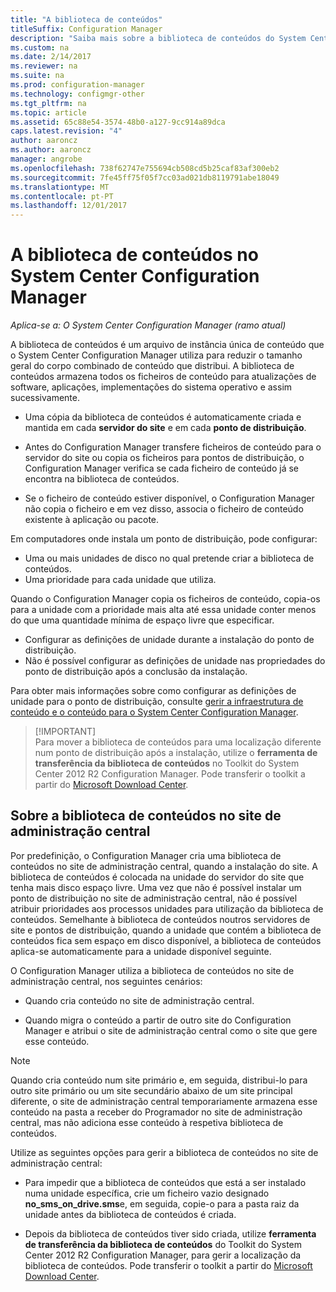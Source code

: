 ```yaml
---
title: "A biblioteca de conteúdos"
titleSuffix: Configuration Manager
description: "Saiba mais sobre a biblioteca de conteúdos do System Center Configuration Manager utiliza para reduzir o tamanho geral do conteúdo distribuído."
ms.custom: na
ms.date: 2/14/2017
ms.reviewer: na
ms.suite: na
ms.prod: configuration-manager
ms.technology: configmgr-other
ms.tgt_pltfrm: na
ms.topic: article
ms.assetid: 65c88e54-3574-48b0-a127-9cc914a89dca
caps.latest.revision: "4"
author: aaroncz
ms.author: aaroncz
manager: angrobe
ms.openlocfilehash: 738f62747e755694cb508cd5b25caf83af300eb2
ms.sourcegitcommit: 7fe45ff75f05f7cc03ad021db8119791abe18049
ms.translationtype: MT
ms.contentlocale: pt-PT
ms.lasthandoff: 12/01/2017
---
```

# <a name="the-content-library-in-system-center-configuration-manager"></a>A biblioteca de conteúdos no System Center Configuration Manager

*Aplica-se a: O System Center Configuration Manager (ramo atual)*

A biblioteca de conteúdos é um arquivo de instância única de conteúdo que o System Center Configuration Manager utiliza para reduzir o tamanho geral do corpo combinado de conteúdo que distribui. A biblioteca de conteúdos armazena todos os ficheiros de conteúdo para atualizações de software, aplicações, implementações do sistema operativo e assim sucessivamente.

 - Uma cópia da biblioteca de conteúdos é automaticamente criada e mantida em cada **servidor do site** e em cada **ponto de distribuição**.

 - Antes do Configuration Manager transfere ficheiros de conteúdo para o servidor do site ou copia os ficheiros para pontos de distribuição, o Configuration Manager verifica se cada ficheiro de conteúdo já se encontra na biblioteca de conteúdos.
 - Se o ficheiro de conteúdo estiver disponível, o Configuration Manager não copia o ficheiro e em vez disso, associa o ficheiro de conteúdo existente à aplicação ou pacote.

Em computadores onde instala um ponto de distribuição, pode configurar:

- Uma ou mais unidades de disco no qual pretende criar a biblioteca de conteúdos.
- Uma prioridade para cada unidade que utiliza.

Quando o Configuration Manager copia os ficheiros de conteúdo, copia-os para a unidade com a prioridade mais alta até essa unidade conter menos do que uma quantidade mínima de espaço livre que especificar.
- Configurar as definições de unidade durante a instalação do ponto de distribuição.
- Não é possível configurar as definições de unidade nas propriedades do ponto de distribuição após a conclusão da instalação.


Para obter mais informações sobre como configurar as definições de unidade para o ponto de distribuição, consulte [gerir a infraestrutura de conteúdo e o conteúdo para o System Center Configuration Manager](../../../core/servers/deploy/configure/manage-content-and-content-infrastructure.md).  


>  [!IMPORTANT]  
>  Para mover a biblioteca de conteúdos para uma localização diferente num ponto de distribuição após a instalação, utilize o **ferramenta de transferência da biblioteca de conteúdos** no Toolkit do System Center 2012 R2 Configuration Manager. Pode transferir o toolkit a partir do [Microsoft Download Center](http://go.microsoft.com/fwlink/?LinkId=279566).  

## <a name="about-the-content-library-on-the-central-administration-site"></a>Sobre a biblioteca de conteúdos no site de administração central  
 Por predefinição, o Configuration Manager cria uma biblioteca de conteúdos no site de administração central, quando a instalação do site. A biblioteca de conteúdos é colocada na unidade do servidor do site que tenha mais disco espaço livre. Uma vez que não é possível instalar um ponto de distribuição no site de administração central, não é possível atribuir prioridades aos processos unidades para utilização da biblioteca de conteúdos. Semelhante à biblioteca de conteúdos noutros servidores de site e pontos de distribuição, quando a unidade que contém a biblioteca de conteúdos fica sem espaço em disco disponível, a biblioteca de conteúdos aplica-se automaticamente para a unidade disponível seguinte.  

 O Configuration Manager utiliza a biblioteca de conteúdos no site de administração central, nos seguintes cenários:  

-   Quando cria conteúdo no site de administração central.  

-   Quando migra o conteúdo a partir de outro site do Configuration Manager e atribui o site de administração central como o site que gere esse conteúdo.  

> [!NOTE]  
>  Quando cria conteúdo num site primário e, em seguida, distribui-lo para outro site primário ou um site secundário abaixo de um site principal diferente, o site de administração central temporariamente armazena esse conteúdo na pasta a receber do Programador no site de administração central, mas não adiciona esse conteúdo à respetiva biblioteca de conteúdos.  

 Utilize as seguintes opções para gerir a biblioteca de conteúdos no site de administração central:  

-   Para impedir que a biblioteca de conteúdos que está a ser instalado numa unidade específica, crie um ficheiro vazio designado **no_sms_on_drive.sms**e, em seguida, copie-o para a pasta raiz da unidade antes da biblioteca de conteúdos é criada.  

-   Depois da biblioteca de conteúdos tiver sido criada, utilize **ferramenta de transferência da biblioteca de conteúdos** do Toolkit do System Center 2012 R2 Configuration Manager, para gerir a localização da biblioteca de conteúdos. Pode transferir o toolkit a partir do [Microsoft Download Center](http://go.microsoft.com/fwlink/?LinkId=279566).  
